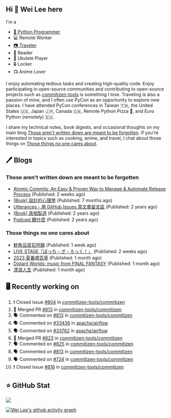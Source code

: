 ## Hi 👋 Wei Lee here

I'm a

* [🐍 Python Programmer](https://pycon-note.wei-lee.me/)
* 💻 Remote Worker
* [📷 Traveler](https://travlog.wei-lee.me/)
* 📖 Reader
* 🎵 Ukulele Player
* 🔒 Locker
* 📺 Anime Lover

I enjoy automating tedious tasks and creating high-quality code. Enjoy participating in open-source communities and contributing to open-source projects such as [commitizen-tools](https://github.com/commitizen-tools) is something I love. Traveling is also a passion of mine, and I often use PyCon as an opportunity to explore new places. I have attended PyCon conferences in Taiwan 🇹🇼, the United States 🇺🇸, Japan 🇯🇵, Canada 🇨🇦, Remote Python Pizza 🍕, and Euro Python (remotely) 🇪🇺.

I share my technical notes, book digests, and occasional thoughts on my main blog [Those aren't written down are meant to be forgotten](https://blog.wei-lee.me/). If you're interested in topics such as cooking, anime, and travel, I chat about those things on [Those things no one cares about](https://travlog.wei-lee.me/).

## 🖊️ Blogs

### Those aren't written down are meant to be forgotten

* [Atomic Commits: An Easy &amp; Proven Way to Manage &amp; Automate Release Process](https://blog.wei-lee.me/posts/tech/2023/08/atomic-commits-coscup-2023) (Published: 2 weeks ago)
* [[Book] 設計的心理學](https://blog.wei-lee.me/posts/book/2023/01/the-design-of-everyday-things) (Published: 7 months ago)
* [Utterances - 用 GitHub Issues 當文章留言區](https://blog.wei-lee.me/posts/tech/2022/02/use-github-issues-as-comment-system) (Published: 2 years ago)
* [[Book] 真相製造](https://blog.wei-lee.me/posts/book/2022/02/reality-is-business) (Published: 2 years ago)
* [Podcast 聽什麼](https://blog.wei-lee.me/posts/gossiping/2021/12/podcast-i-listen-to) (Published: 2 years ago)

### Those things no one cares about

* [鮭魚豆皮石狩鍋](https://travlog.wei-lee.me/posts/cook/2023/08/yuru-camp-salmon-pot) (Published: 1 week ago)
* [LIVE STAGE「ぼっち・ざ・ろっく！」](https://travlog.wei-lee.me/posts/review/2023/08/btr-stage) (Published: 2 weeks ago)
* [2023 夏番嚐百草](https://travlog.wei-lee.me/posts/review/2023/07/what-i-will-watch-in-2023-summer) (Published: 1 month ago)
* [Distant Worlds: music from FINAL FANTASY](https://travlog.wei-lee.me/posts/review/2023/07/distant-worlds-music-from-FINAL-FANTASY) (Published: 1 month ago)
* [漂浪人生](https://travlog.wei-lee.me/posts/review/2023/07/Flee) (Published: 1 month ago)

## 🖥️ Recently working on

1. ❗️ Closed issue [#804](https://github.com/commitizen-tools/commitizen/issues/804) in [commitizen-tools/commitizen](https://github.com/commitizen-tools/commitizen)
2. 🎉 Merged PR [#813](https://github.com/commitizen-tools/commitizen/pull/813) in [commitizen-tools/commitizen](https://github.com/commitizen-tools/commitizen)
3. 🗣 Commented on [#813](https://github.com/commitizen-tools/commitizen/issues/813) in [commitizen-tools/commitizen](https://github.com/commitizen-tools/commitizen)
4. 🗣 Commented on [#33436](https://github.com/apache/airflow/issues/33436) in [apache/airflow](https://github.com/apache/airflow)
5. 🗣 Commented on [#33762](https://github.com/apache/airflow/issues/33762) in [apache/airflow](https://github.com/apache/airflow)
6. 🎉 Merged PR [#823](https://github.com/commitizen-tools/commitizen/pull/823) in [commitizen-tools/commitizen](https://github.com/commitizen-tools/commitizen)
7. 🗣 Commented on [#825](https://github.com/commitizen-tools/commitizen/issues/825) in [commitizen-tools/commitizen](https://github.com/commitizen-tools/commitizen)
8. 🗣 Commented on [#813](https://github.com/commitizen-tools/commitizen/issues/813) in [commitizen-tools/commitizen](https://github.com/commitizen-tools/commitizen)
9. 🗣 Commented on [#724](https://github.com/commitizen-tools/commitizen/issues/724) in [commitizen-tools/commitizen](https://github.com/commitizen-tools/commitizen)
10. ❗️ Closed issue [#816](https://github.com/commitizen-tools/commitizen/issues/816) in [commitizen-tools/commitizen](https://github.com/commitizen-tools/commitizen)


## ⭐ GitHub Stat
[![](https://github-readme-stats.vercel.app/api?username=Lee-W&show_icons=true&hide_title=true&cache_seconds=86400)](https://github.com/anuraghazra/github-readme-stats)

[![Wei Lee's github activity graph](https://github-readme-activity-graph.vercel.app/graph?username=Lee-W&theme=dracula)](https://github.com/ashutosh00710/github-readme-activity-graph)
